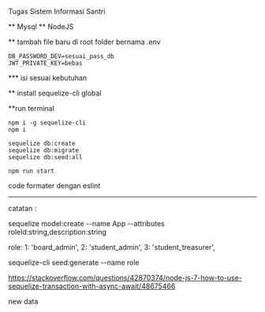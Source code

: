 Tugas Sistem Informasi Santri

** Mysql
** NodeJS 

** tambah file baru di root folder bernama .env 

    DB_PASSWORD_DEV=sesuai_pass_db
    JWT_PRIVATE_KEY=bebas

*** isi sesuai kebutuhan

** install sequelize-cli global
    
**run terminal

    npm i -g sequelize-cli
    npm i

    sequelize db:create
    sequelize db:migrate
    sequelize db:seed:all

    npm run start

code formater dengan eslint

________________________________________________________________________________________________________

catatan : 








sequelize model:create --name App --attributes roleId:string,description:string


role: 
1: 'board_admin',
2: 'student_admin',
3: 'student_treasurer',



sequelize-cli seed:generate --name role

https://stackoverflow.com/questions/42870374/node-js-7-how-to-use-sequelize-transaction-with-async-await/48675466   


new data